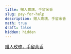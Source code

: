 ```yaml
---
title: 赠人玫瑰，手留余香
slug: pay-for-help
description: 赠人玫瑰，手留余香
math: true
draft: false
hidden: hidden
---
```



[赠人玫瑰，手留余香](/p/pay-for-help/)



